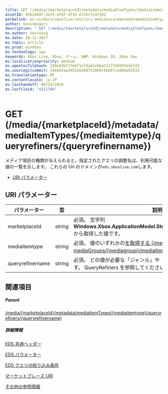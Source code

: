 ```yaml
---
title: GET (/media/{marketplaceId}/metadata/mediaItemTypes/{mediaitemtype}/queryrefiners/{queryrefinername})
assetID: 05b2449f-3ef4-4fdf-df32-e72bcfc473d2
permalink: en-us/docs/xboxlive/rest/uri-medialocalemetadatamediaitemtypequeryrefinersqueryrefinernameget.html
author: KevinAsgari
description: " GET (/media/{marketplaceId}/metadata/mediaItemTypes/{mediaitemtype}/queryrefiners/{queryrefinername})"
ms.author: kevinasg
ms.date: 20-12-2017
ms.topic: article
ms.prod: windows
ms.technology: uwp
keywords: Xbox Live, Xbox, ゲーム, UWP, Windows 10, Xbox One
ms.localizationpriority: medium
ms.openlocfilehash: 230e92bf17ebf1cfdad1eb6a21277e038fbdef25
ms.sourcegitcommit: 194ab5aa395226580753869c6b66fce88be83522
ms.translationtype: MT
ms.contentlocale: ja-JP
ms.lasthandoff: 09/24/2018
ms.locfileid: "4151766"
---
```

# <a name="get-mediamarketplaceidmetadatamediaitemtypesmediaitemtypequeryrefinersqueryrefinername"></a>GET (/media/{marketplaceId}/metadata/mediaItemTypes/{mediaitemtype}/queryrefiners/{queryrefinername})
メディア項目の種類が与えられると、指定されたクエリの調整名は、利用可能な値の一覧を示します。 これらの Uri のドメインが`eds.xboxlive.com`します。
 
  * [URI パラメーター](#ID4EV)
 
<a id="ID4EV"></a>

 
## <a name="uri-parameters"></a>URI パラメーター
 
| パラメーター| 型| 説明| 
| --- | --- | --- | 
| marketplaceId| string| 必須。 文字列<b>Windows.Xbox.ApplicationModel.Store.Configuration.MarketplaceId</b>から取得した値です。| 
| mediaitemtype| string| 必須。 値のいずれかの[を取得する (/media/{marketplaceId}/メタデータ mediaGroups/{mediagroup}/mediaItemTypes)](uri-medialocalemetadatamediagroupsmediaitemtypesget.md)します。| 
| queryrefinername| string| 必須。 どの値が必要な「ジャンル」や「年」など、クエリの調整の名前です。 QueryRefiners を参照してください。| 
  
<a id="ID4EAB"></a>

 
## <a name="see-also"></a>関連項目
 
<a id="ID4ECB"></a>

 
##### <a name="parent"></a>Parent 

[/media/{marketplaceId}/metadata/mediaItemTypes/{mediaitemtype}/queryrefiners/{queryrefinername}](uri-medialocalemetadatamediaitemtypequeryrefinersqueryrefinername.md)

  
<a id="ID4EMB"></a>

 
##### <a name="further-information"></a>詳細情報 

[EDS 共通ヘッダー](../../additional/edscommonheaders.md)

 [EDS パラメーター](../../additional/edsparameters.md)

 [EDS クエリの絞り込み条件](../../additional/edsqueryrefiners.md)

 [マーケットプレース URI](atoc-reference-marketplace.md)

 [その他の参照情報](../../additional/atoc-xboxlivews-reference-additional.md)

   